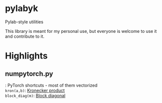 # pylabyk
Pylab-style utilities

This library is meant for my personal use, but everyone is welcome to use it and contribute to it.

# Highlights
## numpytorch.py
: PyTorch shortcuts - most of them vectorized  
`kron(a,b)`: [Kronecker product](https://en.wikipedia.org/wiki/Kronecker_product)    
`block_diag(m)`: [Block diagonal](https://en.wikipedia.org/wiki/Block_matrix)  
